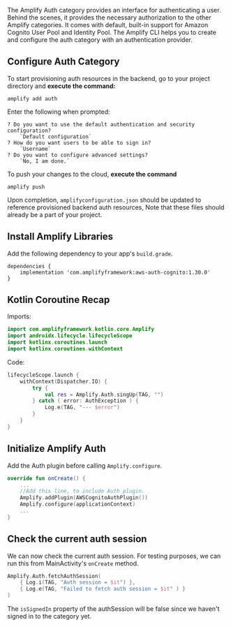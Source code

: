 The Amplify Auth category provides an interface for authenticating a user. Behind the scenes, it provides the necessary authorization to the other Amplify categories. It comes with default, built-in support for Amazon Cognito User Pool and Identity Pool. The Amplify CLI helps you to create and configure the auth category with an authentication provider.

## Configure Auth Category

To start provisioning auth resources in the backend, go to your project directory and **execute the command:**
```console
amplify add auth
```

Enter the following when prompted:
```console
? Do you want to use the default authentication and security configuration?
    `Default configuration`
? How do you want users to be able to sign in?
    `Username`
? Do you want to configure advanced settings?
    `No, I am done.`
```

To push your changes to the cloud, **execute the command**
```console
amplify push
```

Upon completion, <code>amplifyconfiguration.json</code> should be updated to reference provisioned backend auth resources, Note that these files should already be a part of your project.

## Install Amplify Libraries

Add the following dependency to your app's <code>build.grade</code>.

```
dependencies {
    implementation 'com.amplifyframework:aws-auth-cognito:1.30.0'
}
```

## Kotlin Coroutine Recap 

Imports:
```Kotlin
import com.amplifyframework.kotlin.core.Amplify
import androidx.lifecycle.lifecycleScope
import kotlinx.coroutines.launch
import kotlinx.coroutines.withContext
```

Code:
``` Kotlin
lifecycleScope.launch {
    withContext(Dispatcher.IO) {
        try {
            val res = Amplify.Auth.singUp(TAG, "")
        } catch ( error: AuthException ) {
            Log.e(TAG, "--- $error")
        }
    }
}
```

## Initialize Amplify Auth

Add the Auth plugin before calling <code>Amplify.configure</code>.

```Kotlin
override fun onCreate() {
    ...
    //Add this line, to include Auth plugin.
    Amplify.addPlugin(AWSCognitoAuthPlugin())
    Amplify.configure(applicationContext)
    ...
}
```

## Check the current auth session

We can now check the current auth session.
For testing purposes, we can run this from MainActivity's <code>onCreate</code> method.

```Kotlin
Amplify.Auth.fetchAuthSession(
    { Log.i(TAG, "Auth session = $it") },
    { Log.e(TAG, "Failed to fetch auth session = $it" ) }
)
```

The <code>isSignedIn</code> property of the authSession will be false since we haven't signed in to the category yet.
